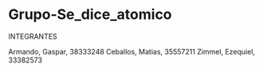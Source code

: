 # Grupo-Se_dice_atomico

INTEGRANTES

Armando, Gaspar, 38333248
Ceballos, Matias, 35557211
Zimmel, Ezequiel, 33382573


